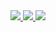 <a href="https://codecov.io/gh/ev1gilatio/Pipeline" > 
 <img src="https://codecov.io/gh/ev1gilatio/Pipeline/branch/master/graph/badge.svg?token=BKTMNPRA7J"/> 
</a>

<a href="https://codecov.io/gh/ev1gilatio/Pipeline" > 
 <img src="https://codecov.io/gh/ev1gilatio/Pipeline/graphs/sunburst.svg?token=BKTMNPRA7J"/> 
</a>

<a href="https://codecov.io/gh/ev1gilatio/Pipeline" > 
 <img src="https://codecov.io/gh/ev1gilatio/Pipeline/graphs/tree.svg?token=BKTMNPRA7J"/> 
</a>
